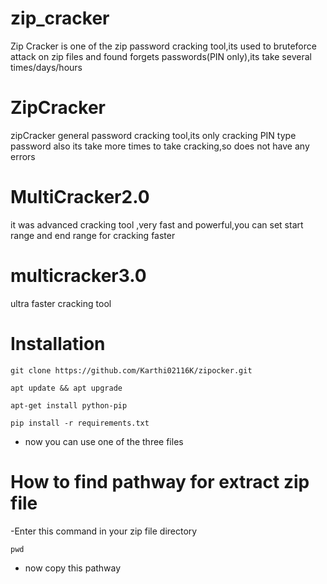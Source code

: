 # zip_cracker
Zip Cracker is one of the zip password cracking tool,its used to bruteforce attack on zip files and found forgets passwords(PIN only),its take several times/days/hours
# ZipCracker
zipCracker general password cracking tool,its only cracking PIN type password also its take more times to take cracking,so does not have any errors 
# MultiCracker2.0
it was advanced cracking tool ,very fast and powerful,you can set start range and end range for cracking faster

# multicracker3.0
ultra faster cracking tool
# Installation 
```
git clone https://github.com/Karthi02116K/zipocker.git
```
```
apt update && apt upgrade
```
```
apt-get install python-pip
```
```
pip install -r requirements.txt
```
- now you can use one of the three files
# How to find pathway for extract zip file 
-Enter this command in your zip file directory 
```
pwd
```
- now copy this pathway
